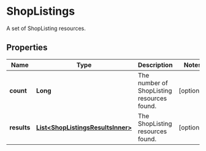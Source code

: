 

# ShopListings

A set of ShopListing resources.

## Properties

| Name | Type | Description | Notes |
|------------ | ------------- | ------------- | -------------|
|**count** | **Long** | The number of ShopListing resources found. |  [optional] |
|**results** | [**List&lt;ShopListingsResultsInner&gt;**](ShopListingsResultsInner.md) | The ShopListing resources found. |  [optional] |




